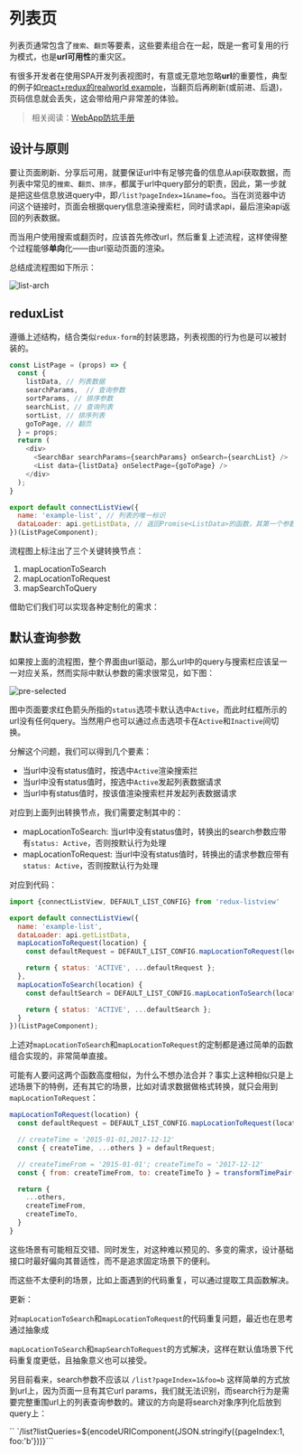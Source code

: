 # 列表页

列表页通常包含了`搜索`、`翻页`等要素，这些要素组合在一起，既是一套可复用的行为模式，也是**url可用性**的重灾区。

有很多开发者在使用SPA开发列表视图时，有意或无意地忽略**url**的重要性，典型的例子如[react+redux的realworld example](https://react-redux.realworld.io/#/?_k=v9l3hb)，当翻页后再刷新\(或前进、后退\)，页码信息就会丢失，这会带给用户非常差的体验。

> 相关阅读：[WebApp防坑手册](https://segmentfault.com/a/1190000005864691?_ea=2057859)

## 设计与原则

要让页面刷新、分享后可用，就要保证url中有足够完备的信息从api获取数据，而列表中常见的`搜索`、`翻页`、`排序`，都属于url中query部分的职责，因此，第一步就是把这些信息放进query中，即`/list?pageIndex=1&name=foo`。当在浏览器中访问这个链接时，页面会根据query信息渲染搜索栏，同时请求api，最后渲染api返回的列表数据。

而当用户使用搜索或翻页时，应该首先修改url，然后重复上述流程，这样使得整个过程能够**单向**化——由url驱动页面的渲染。

总结成流程图如下所示：

![list-arch](http://oqt8yhdub.bkt.clouddn.com/list-arch.png)

## reduxList

遵循上述结构，结合类似`redux-form`的封装思路，列表视图的行为也是可以被封装的。

```js
const ListPage = (props) => {
  const {
    listData, // 列表数据
    searchParams,  // 查询参数
    sortParams, // 排序参数
    searchList, // 查询列表
    sortList, // 排序列表
    goToPage, // 翻页
  } = props;
  return (
    <div>
      <SearchBar searchParams={searchParams} onSearch={searchList} />
      <List data={listData} onSelectPage={goToPage} /> 
    </div>
  );
} 

export default connectListView({
  name: 'example-list', // 列表的唯一标识
  dataLoader: api.getListData, // 返回Promise<ListData>的函数，其第一个参数为mapLocationToRequest函数转换出的request对象
})(ListPageComponent);
```

流程图上标注出了三个关键转换节点：

1. mapLocationToSearch
2. mapLocationToRequest
3. mapSearchToQuery

借助它们我们可以实现各种定制化的需求：

## 默认查询参数

如果按上面的流程图，整个界面由url驱动，那么url中的query与搜索栏应该呈一一对应关系，然而实际中默认参数的需求很常见，如下图：

![pre-selected](http://oqt8yhdub.bkt.clouddn.com/store-product-pre-select.jpeg)

图中页面要求红色箭头所指的`status`选项卡默认选中`Active`，而此时红框所示的url没有任何query。当然用户也可以通过点击选项卡在`Active`和`Inactive`间切换。

分解这个问题，我们可以得到几个要素：

* 当url中没有status值时，按选中`Active`渲染搜索拦
* 当url中没有status值时，按选中`Active`发起列表数据请求
* 当url中有status值时，按该值渲染搜索栏并发起列表数据请求

对应到上面列出转换节点，我们需要定制其中的：

* mapLocationToSearch: 当url中没有status值时，转换出的search参数应带有`status: Active`，否则按默认行为处理
* mapLocationToRequest: 当url中没有status值时，转换出的请求参数应带有`status: Active`，否则按默认行为处理

对应到代码：

```js
import {connectListView, DEFAULT_LIST_CONFIG} from 'redux-listview'

export default connectListView({
  name: 'example-list', 
  dataLoader: api.getListData, 
  mapLocationToRequest(location) {
    const defaultRequest = DEFAULT_LIST_CONFIG.mapLocationToRequest(location);

    return { status: 'ACTIVE', ...defaultRequest };
  },
  mapLocationToSearch(location) {
    const defaultSearch = DEFAULT_LIST_CONFIG.mapLocationToSearch(location);

    return { status: 'ACTIVE', ...defaultSearch };
  }
})(ListPageComponent);
```

上述对`mapLocationToSearch`和`mapLocationToRequest`的定制都是通过简单的函数组合实现的，非常简单直接。

可能有人要问这两个函数高度相似，为什么不想办法合并？事实上这种相似只是上述场景下的特例，还有其它的场景，比如对请求数据做格式转换，就只会用到`mapLocationToRequest`：

```js
mapLocationToRequest(location) {
  const defaultRequest = DEFAULT_LIST_CONFIG.mapLocationToRequest(location);

  // createTime = '2015-01-01,2017-12-12'
  const { createTime, ...others } = defaultRequest; 

  // createTimeFrom = '2015-01-01'; createTimeTo = '2017-12-12'
  const { from: createTimeFrom, to: createTimeTo } = transformTimePair(createTime); 

  return {
    ...others,
    createTimeFrom,
    createTimeTo,
  }
}
```

这些场景有可能相互交错、同时发生，对这种难以预见的、多变的需求，设计基础接口时最好偏向其普适性，而不是追求固定场景下的便利。

而这些不太便利的场景，比如上面遇到的代码重复，可以通过提取工具函数解决。





更新：

对`mapLocationToSearch`和`mapLocationToRequest`的代码重复问题，最近也在思考通过抽象成 

`mapLocationToSearch`和`mapSearchToRequest`的方式解决，这样在默认值场景下代码重复度更低，且抽象意义也可以接受。



另目前看来，search参数不应该以 `/list?pageIndex=1&foo=b` 这样简单的方式放到url上，因为页面一旦有其它url params，我们就无法识别，而search行为是需要完整重围url上的列表查询参数的。建议的方向是将search对象序列化后放到query上：

 `` `/list?listQueries=${encodeURIComponent(JSON.stringify({pageIndex:1, foo:'b'}))}```

